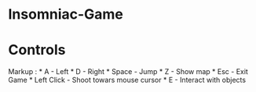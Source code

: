 # Insomniac-Game

# Controls


 Markup : * A - Left
          * D - Right
          * Space - Jump
          * Z - Show map
          * Esc - Exit Game
          * Left Click - Shoot towars mouse cursor
          * E - Interact with objects
